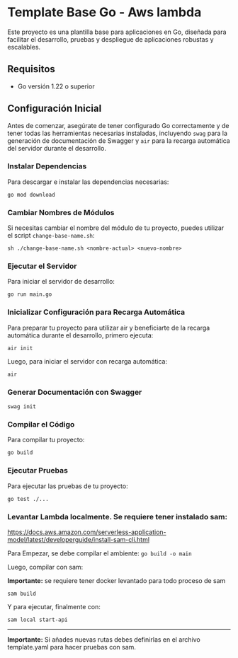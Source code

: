 # Template Base Go - Aws lambda

Este proyecto es una plantilla base para aplicaciones en Go, diseñada para facilitar el desarrollo, pruebas y despliegue de aplicaciones robustas y escalables.

## Requisitos

- Go versión 1.22 o superior

## Configuración Inicial

Antes de comenzar, asegúrate de tener configurado Go correctamente y de tener todas las herramientas necesarias instaladas, incluyendo `swag` para la generación de documentación de Swagger y `air` para la recarga automática del servidor durante el desarrollo.

### Instalar Dependencias
Para descargar e instalar las dependencias necesarias:

`go mod download`

### Cambiar Nombres de Módulos

Si necesitas cambiar el nombre del módulo de tu proyecto, puedes utilizar el script `change-base-name.sh`:

`sh ./change-base-name.sh <nombre-actual> <nuevo-nombre>`

### Ejecutar el Servidor
Para iniciar el servidor de desarrollo:

`go run main.go`

### Inicializar Configuración para Recarga Automática
Para preparar tu proyecto para utilizar air y beneficiarte de la recarga automática durante el desarrollo, primero ejecuta:

`air init`

Luego, para iniciar el servidor con recarga automática:

`air`

### Generar Documentación con Swagger

`swag init`

### Compilar el Código
Para compilar tu proyecto:

`go build`

### Ejecutar Pruebas
Para ejecutar las pruebas de tu proyecto:

`go test ./...`

### Levantar Lambda localmente. Se requiere tener instalado sam:

https://docs.aws.amazon.com/serverless-application-model/latest/developerguide/install-sam-cli.html

Para Empezar, se debe compilar el ambiente:
`go build -o main`

Luego, compilar con sam:

**Importante:** se requiere tener docker levantado para todo proceso de sam

`sam build`

Y para ejecutar, finalmente con:

`sam local start-api`

_____

**Importante:** Si añades nuevas rutas debes definirlas en el archivo template.yaml para hacer pruebas con sam.